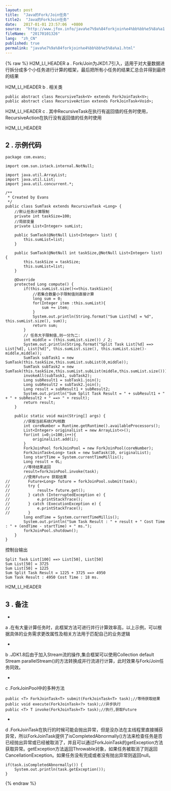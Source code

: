 ```yaml
---
layout: post
title:  "Java的Fork/Join任务"
title2:  "Java的ForkJoin任务"
date:   2017-01-01 23:57:06  +0800
source:  "http://www.jfox.info/java%e7%9a%84forkjoin%e4%bb%bb%e5%8a%a1.html"
fileName:  "20170101326"
lang:  "zh_CN"
published: true
permalink: "java%e7%9a%84forkjoin%e4%bb%bb%e5%8a%a1.html"
---
```

{% raw %}
H2M_LI_HEADER 
a . Fork/Join为JKD1.7引入，适用于对大量数据进行拆分成多个小任务进行计算的框架，最后把所有小任务的结果汇总合并得到最终的结果

H2M_LI_HEADER 
b . 相关类

    public abstract class RecursiveTask<V> extends ForkJoinTask<V>;
    public abstract class RecursiveAction extends ForkJoinTask<Void>;

H2M_LI_HEADER 
c . 其中RecursiveTask在执行有返回值的任务时使用，RecursiveAction在执行没有返回值的任务时使用

H2M_LI_HEADER 
## 2 . 示例代码

    package com.evans;
    
    import com.sun.istack.internal.NotNull;
    
    import java.util.ArrayList;
    import java.util.List;
    import java.util.concurrent.*;
    
    /**
     * Created by Evans
     */
    public class SumTask extends RecursiveTask <Long> {
        //默认任务计算限制
        private int taskSize=100;
        //局部变量
        private List<Integer> sumList;
    
        public SumTask(@NotNull List<Integer> list) {
            this.sumList=list;
        }
    
        public SumTask(@NotNull int taskSize,@NotNull List<Integer> list) {
            this.taskSize = taskSize;
            this.sumList=list;
        }
    
        @Override
        protected Long compute() {
            if(this.sumList.size()<=this.taskSize){
                //若集合数量小于限制值则直接计算
                long sum = 0;
                for(Integer item :this.sumList){
                    sum += item;
                }
                System.out.println(String.format("Sum List[%d] = %d", this.sumList.size(), sum));
                return sum;
            }
            // 任务大于限制值,则一分为二:
            int middle = (this.sumList.size()) / 2;
            System.out.println(String.format("Split Task List[%d] ==> List[%d], List[%d]", this.sumList.size(), this.sumList.size()-middle,middle));
            SumTask subTask1 = new SumTask(this.taskSize,this.sumList.subList(0,middle));
            SumTask subTask2 = new SumTask(this.taskSize,this.sumList.subList(middle,this.sumList.size()));
            invokeAll(subTask1, subTask2);
            Long subResult1 = subTask1.join();
            Long subResult2 = subTask2.join();
            Long result = subResult1 + subResult2;
            System.out.println("Sum Split Task Result = " + subResult1 + " + " + subResult2 + " ==> " + result);
            return result;
        }
    
        public static void main(String[] args) {
            //获取当前系统CPU核数
            int coreNumber = Runtime.getRuntime().availableProcessors();
            List<Integer> originalList = new ArrayList<>();
            for(int i=0;i<100;i++){
                originalList.add(i);
            }
            ForkJoinPool forkJoinPool = new ForkJoinPool(coreNumber);
            ForkJoinTask<Long> task = new SumTask(10, originalList);
            long startTime = System.currentTimeMillis();
            Long result = 0L;
            //等待结果返回
            result=forkJoinPool.invoke(task);
            //使用Future 获取结果
    //        Future<Long> future = forkJoinPool.submit(task);
    //        try {
    //            result= future.get();
    //        } catch (InterruptedException e) {
    //            e.printStackTrace();
    //        } catch (ExecutionException e) {
    //            e.printStackTrace();
    //        }
            long endTime = System.currentTimeMillis();
            System.out.println("Sum Task Result : " + result + " Cost Time : " + (endTime - startTime) + " ms.");
            forkJoinPool.shutdown();
        }
    }

控制台输出

    Split Task List[100] ==> List[50], List[50]
    Sum List[50] = 3725
    Sum List[50] = 1225
    Sum Split Task Result = 1225 + 3725 ==> 4950
    Sum Task Result : 4950 Cost Time : 18 ms.

H2M_LI_HEADER 
## 3 . 备注

- 
a .在有大量计算任务时，此框架方法可进行并行计算效率高，以上示例，可以根据具体的业务需求更改属性及相关方法用于匹配自己的业务逻辑

- 
b .JDK1.8后由于加入Stream流的操作,集合框架可以使用Collection<E> default Stream<E> parallelStream()的方法转换成并行流进行计算，此时效果与Fork/Join任务同效。

- 
c .ForkJoinPool中的多种方法

    public <T> ForkJoinTask<T> submit(ForkJoinTask<T> task);//等待获取结果
    public void execute(ForkJoinTask<?> task);//异步执行
    public <T> T invoke(ForkJoinTask<T> task);//执行,获取Future

- 
d .ForkJoinTask在执行的时候可能会抛出异常，但是没办法在主线程里直接捕获异常，所以ForkJoinTask提供了isCompletedAbnormally()方法来检查任务是否已经抛出异常或已经被取消了，并且可以通过ForkJoinTask的getException方法获取异常。getException方法返回Throwable对象，如果任务被取消了则返回CancellationException。如果任务没有完成或者没有抛出异常则返回null。

    if(task.isCompletedAbnormally()) {
        System.out.println(task.getException());
    }
{% endraw %}